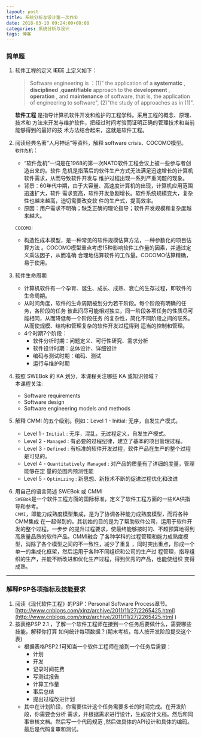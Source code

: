 ```yaml
---
layout: post
title: 系统分析与设计第一次作业
date: 2018-03-10 09:24:00+00:00
categories: 系统分析与设计
tags: 博客
---
```


###  简单题

1. 软件工程的定义
    **IEEE** 上定义如下：
    > Software engineering is ：(1)" the application of a **systematic** , **disciplined**
    >  ,**quantifiable**  approach to the **development** , **operation** , and
    >   **maintenance**  of software, that is, the application of engineering to software",
    >    (2)"the study of approaches as in (1)".

    **软件工程** 是指导计算机软件开发和维护的工程学科。采用工程的概念、原理、技术和
    方法来开发与维护软件，把经过时间考验而证明正确的管理技术和当前能够得到的最好的技
    术方法结合起来，这就是软件工程。

2. 阅读经典名著“人月神话”等资料，解释 software crisis、COCOMO模型。  
    `软件危机`：
    - “软件危机”一词是在1968的第一次NATO软件工程会议上被一些参与者创造出来的。软件
      危机是指落后的软件生产方式无法满足迅速增长的计算机软件需求，从而导致软件开发与
      维护过程出现一系列严重问题的现象。
    - 背景：60年代中期，由于大容量、高速度计算机的出现，计算机应用范围迅速扩大，软件
      需求变高，软件开发急剧增长。软件系统规模变大，复杂性也越来越高，迫切需要改变软
      件的生产式，提高效率。
    - 原因：用户需求不明确；缺乏正确的理论指导；软件开发规模和复杂度越来越大。

    `COCOMO`: 
    - 构造性成本模型，是一种常见的软件规模估算方法，一种参数化的项目估算方法
      。COCOMO模型重点考虑15种影响软件工作量的因素，并通过定义乘法因子，从而准确
      合理地估算软件的工作量。COCOMO估算精确，易于使用。

3. 软件生命周期
    - 计算机软件有一个孕育、诞生、成长、成熟、衰亡的生存过程，即软件的生命周期。
    - 从时间角度，软件的生命周期被划分为若干阶段。每个阶段有明确的任务，各阶段的任务
      彼此间尽可能相对独立，同一阶段各项任务的性质尽可能相同，从而降低每一个阶段任务
      的复杂性，简化不同阶段之间的联系。从而使规模、结构和管理复杂的软件开发过程得到
      适当的控制和管理。
    - 4个时期7个阶段：
      + 软件分析时期：问题定义、可行性研究、需求分析
      + 软件设计时期：总体设计、详细设计
      + 编码与测试时期：编码、测试
      + 运行与维护时期

4. 按照 SWEBok 的 KA 划分，本课程关注哪些 KA 或知识领域？  
    本课程关注:
    + Software requirements
    + Software design
    + Software engineering models and methods

5. 解释 CMMI 的五个级别。例如：Level 1 - Initial: 无序，自发生产模式。
    + Level 1 - `Initial` : 无序，混乱，无过程定义，自发生产模式。
    + Level 2 - `Managed` : 有必要的过程纪律，建立了基本的项目管理过程。
    + Level 3 - `Defined` : 有标准的软件开发过程，软件产品在生产的整个过程是可见的。
    + Level 4 - `Quantitatively Managed` : 对产品的质量有了详细的度量，管理能够在定
      量的范围内预测性能
    + Level 5 - `Optimizing` : 新思想、新技术不断的促进过程优化和改进

6. 用自己的语言简述 SWEBok 或 CMMI  
    `SWEBok`是一个软件工程方面的国际标准，定义了软件工程方面的一些KA供指导和参考。  
     `CMMI`，即能力成熟度模型集成，是为了协调各种能力成熟度模型，而将各种CMM集成
     在一起得到的。其初始的目的是为了帮助软件公司，运用于软件开发的整个过程，一步步
     的提升过程要求，使最终能够按时的、不超预算地得到高质量品质的软件产品。CMMI融合
     了各种学科的过程管理和能力成熟度模型，消除了各个模型之间的不一致性，减少了重复
     ，同时突出重点，形成一个单一的集成化框架，然后运用于各种不同组织和公司的生产过
     程管理，指导组织的生产，并能不断改进和优化生产过程，得到优秀的产品，也能使组织
     变得成熟。

---

###  解释PSP各项指标及技能要求

1. 阅读《现代软件工程》的PSP：Personal Software Process章节。
      [http://www.cnblogs.com/xinz/archive/2011/11/27/2265425.html](http://www.cnblogs.com/xinz/archive/2011/11/27/2265425.html )  
2. 按表格PSP 2.1 ，了解一个软件工程师在接到一个任务后要做什么，需要哪些技能，解释你打算        如何统计每项数据？(期末考核，每人按开发阶段提交这个表)  
    - 根据表格PSP2.1可知当一个软件工程师在接到一个任务后需要：
      + 计划
      + 开发
      + 记录时间花费
      + 写测试报告
      + 计算工作量
      + 事后总结
      + 提出过程改进计划
    - 其中在计划阶段，你需要估计这个任务需要多长的时间完成。在开发阶段，你需要会分析
      需求，并根据需求进行设计，生成设计文档。然后和同事审核文档。然后写一个代码规范
      ,然后做具体的API设计和具体的编码。最后是代码复审和测试。
